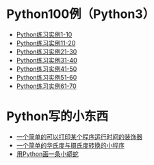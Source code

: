 Python100例（Python3）
=
* [Python练习实例1-10](https://github.com/Mr-xiuxing/Trivial/blob/master/Python100%E4%BE%8B/Python%E7%BB%83%E4%B9%A0%E5%AE%9E%E4%BE%8B1-10.ipynb)
* [Python练习实例11-20](https://github.com/Mr-xiuxing/Trivial/blob/master/Python100%E4%BE%8B/Python%E7%BB%83%E4%B9%A0%E5%AE%9E%E4%BE%8B11-20.ipynb)
* [Python练习实例21-30](https://github.com/Mr-xiuxing/Trivial/blob/master/Python100%E4%BE%8B/Python%E7%BB%83%E4%B9%A0%E5%AE%9E%E4%BE%8B21-30.ipynb)
* [Python练习实例31-40](https://github.com/Mr-xiuxing/Trivial/blob/master/Python100%E4%BE%8B/Python%E7%BB%83%E4%B9%A0%E5%AE%9E%E4%BE%8B31-40.ipynb)
* [Python练习实例41-50](https://github.com/Mr-xiuxing/Trivial/blob/master/Python100%E4%BE%8B/Python%E7%BB%83%E4%B9%A0%E5%AE%9E%E4%BE%8B41-50.ipynb)
* [Python练习实例51-60](https://github.com/Mr-xiuxing/Trivial/blob/master/Python100%E4%BE%8B/Python%E7%BB%83%E4%B9%A0%E5%AE%9E%E4%BE%8B51-60.ipynb)
* [Python练习实例61-70](https://github.com/Mr-xiuxing/Trivial/blob/master/Python100%E4%BE%8B/Python%E7%BB%83%E4%B9%A0%E5%AE%9E%E4%BE%8B61-70.ipynb)

Python写的小东西
=
* [一个简单的可以打印某个程序运行时间的装饰器](https://github.com/Mr-xiuxing/Trivial/blob/master/mini%20program/GetTime.py)
* [一个简单的华氏度与摄氏度转换的小程序](https://github.com/Mr-xiuxing/Trivial/blob/master/mini%20program/TempConvert.py)
* [用Python画一条小蟒蛇](https://github.com/Mr-xiuxing/Trivial/blob/master/mini%20program/PythonDraw.py)
